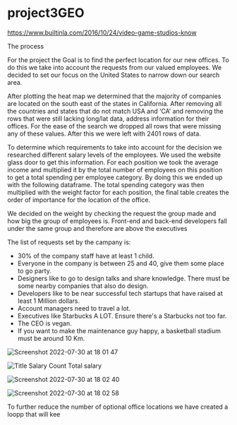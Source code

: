 # project3GEO

https://www.builtinla.com/2016/10/24/video-game-studios-know

The process 

For the project the Goal is to find the perfect location for our new offices. 
To do this we take into account the requests from our valued employees.  We decided to set our focus on the United States to narrow down our search area. 

After plotting the heat map we determined that the majority of companies are located on the south east of the states in California. After removing all the countries and states that do not match  USA and ‘CA’ and removing the rows that were still lacking long/lat data, address information for their offices. For the ease of the search we dropped all rows that were missing any of these values. After this we were left with 2401 rows of data.

To determine which requirements to take into account for the decision we researched different salary levels of the employees. We used the website glass door to get this information. For each position we took the average income and multiplied it by the total number of employees on this position to get a total spending per employee category. By doing this we ended up with the following dataframe.  The total spending category was then multiplied with the weight factor for each position, the final table creates the order of importance for the location of the office.

We decided on the weight by checking the request the group made and how big the group of employees is. 
Front-end and back-end developers fall under the same group and therefore are above the executives 

The list of requests set by the campany is:

- 30% of the company staff have at least 1 child.
- Everyone in the company is between 25 and 40, give them some place to go party.
- Designers like to go to design talks and share knowledge. There must be some nearby companies that also do design.
- Developers like to be near successful tech startups that have raised at least 1 Million dollars.
- Account managers need to travel a lot.
- Executives like Starbucks A LOT. Ensure there's a Starbucks not too far.
- The CEO is vegan. 
- If you want to make the maintenance guy happy, a basketball stadium must be around 10 Km.


![Screenshot 2022-07-30 at 18 01 47](https://user-images.githubusercontent.com/104360125/181925263-770a23de-ff8d-45bd-8ca1-44d41afcc97b.png)

![Title Salary Count Total salary](https://user-images.githubusercontent.com/104360125/181925286-09e59fe8-9963-4cee-99dd-b57202d3108a.png)

![Screenshot 2022-07-30 at 18 02 40](https://user-images.githubusercontent.com/104360125/181925304-586ca9ea-bc51-4c6c-85b1-7617fb10fd28.png)

![Screenshot 2022-07-30 at 18 02 58](https://user-images.githubusercontent.com/104360125/181925317-020f80b9-ddcf-42ac-b3ae-b5d05bc9538f.png)



To further reduce the number of optional office locations we have created a loopp  that will kee















